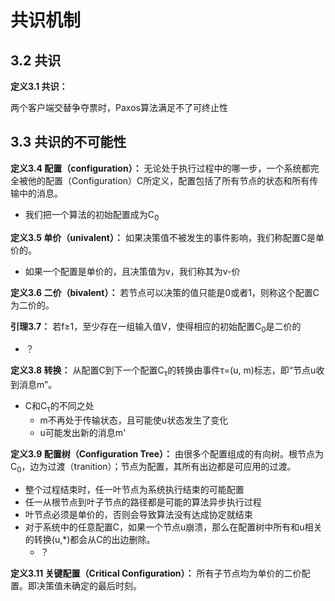# 共识机制
## 3.2 共识
**定义3.1 共识：** 

两个客户端交替争夺票时，Paxos算法满足不了可终止性

## 3.3 共识的不可能性
**定义3.4 配置（configuration）：** 无论处于执行过程中的哪一步，一个系统都完全被他的配置（Configuration）C所定义，配置包括了所有节点的状态和所有传输中的消息。
* 我们把一个算法的初始配置成为C<sub>0</sub>

**定义3.5 单价（univalent）：** 如果决策值不被发生的事件影响，我们称配置C是单价的。
* 如果一个配置是单价的，且决策值为v，我们称其为v-价

**定义3.6 二价（bivalent）：** 若节点可以决策的值只能是0或者1，则称这个配置C为二价的。

**引理3.7：** 若f&ge;1，至少存在一组输入值V，使得相应的初始配置C<sub>0</sub>是二价的
* ？

**定义3.8 转换：** 从配置C到下一个配置C<sub>τ</sub>的转换由事件τ=(u, m)标志，即“节点u收到消息m”。
* C和C<sub>τ</sub>的不同之处
  * m不再处于传输状态，且可能使u状态发生了变化
  * u可能发出新的消息m'

**定义3.9 配置树（Configuration Tree）：** 由很多个配置组成的有向树。根节点为C<sub>0</sub>，边为过渡（tranition）；节点为配置，其所有出边都是可应用的过渡。
* 整个过程结束时，任一叶节点为系统执行结束的可能配置
* 任一从根节点到叶子节点的路径都是可能的算法异步执行过程
* 叶节点必须是单价的，否则会导致算法没有达成协定就结束
* 对于系统中的任意配置C，如果一个节点u崩溃，那么在配置树中所有和u相关的转换(u,*)都会从C的出边删除。
  * ？

**定义3.11 关键配置（Critical Configuration）：** 所有子节点均为单价的二价配置。即决策值未确定的最后时刻。


